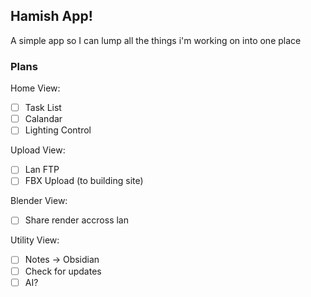 ## Hamish App!

A simple app so I can lump all the things i'm working on into one place

### Plans

Home View:

- [ ] Task List
- [ ] Calandar
- [ ] Lighting Control

Upload View:

- [ ] Lan FTP
- [ ] FBX Upload (to building site)

Blender View:

- [ ] Share render accross lan

Utility View:

- [ ] Notes -> Obsidian
- [ ] Check for updates
- [ ] AI?
